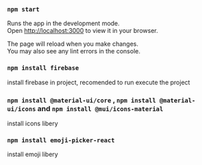 ### `npm start`

Runs the app in the development mode.\
Open [http://localhost:3000](http://localhost:3000) to view it in your browser.

The page will reload when you make changes.\
You may also see any lint errors in the console.

### `npm install firebase`

install firebase in project, recomended to run execute the project

### `npm install @material-ui/core` , `npm install @material-ui/icons` and `npm install @mui/icons-material`

install icons libery

### `npm install emoji-picker-react`

install emoji libery